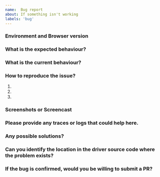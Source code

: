 ```yaml
---
name:  Bug report
about: If something isn't working 
labels: 'bug'
---
```



### Environment and Browser version
<!--
  Windows/Mac OS.
  Google Chrome 
-->

### What is the expected behaviour?
<!--
  Provide a clear description of what you want to happen.
-->

### What is the current behaviour?
<!--
  Provide a clear description of what is the current behaviour.
-->

### How to reproduce the issue?

1.
2.
3.

### Screenshots or Screencast
<!--
  Providing relevant Screenshots/ Screencasts would help us to debug the issue quickly.
-->

### Please provide any traces or logs that could help here.


### Any possible solutions?


### Can you identify the location in the driver source code where the problem exists?


### If the bug is confirmed, would you be willing to submit a PR?

